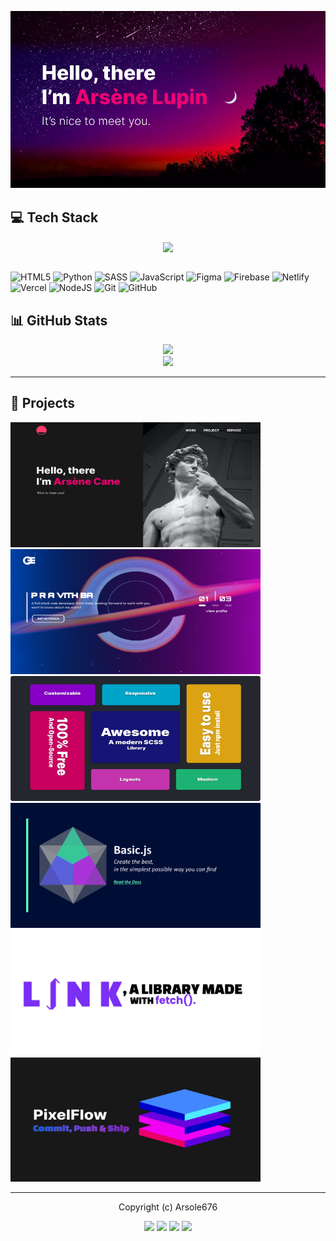 ![motd](https://github.com/Arsole676/Arsole676/blob/main/githubBackground.jpg)

## 💻 Tech Stack

<div align="center">
    <img align="center" src="https://github-readme-stats.vercel.app/api/top-langs/?username=Arsole676&theme=dracula&hide_border=false&include_all_commits=false&count_private=false&layout=compact" />
</div>

<br>

![HTML5](https://img.shields.io/badge/html5-%23E34F26.svg?style=for-the-badge&logo=html5&logoColor=white) ![Python](https://img.shields.io/badge/python-3670A0?style=for-the-badge&logo=python&logoColor=ffdd54) ![SASS](https://img.shields.io/badge/SASS-hotpink.svg?style=for-the-badge&logo=SASS&logoColor=white) ![JavaScript](https://img.shields.io/badge/javascript-%23323330.svg?style=for-the-badge&logo=javascript&logoColor=%23F7DF1E) ![Figma](https://img.shields.io/badge/figma-%23F24E1E.svg?style=for-the-badge&logo=figma&logoColor=white) ![Firebase](https://img.shields.io/badge/firebase-%23039BE5.svg?style=for-the-badge&logo=firebase) ![Netlify](https://img.shields.io/badge/netlify-%23000000.svg?style=for-the-badge&logo=netlify&logoColor=#00C7B7) ![Vercel](https://img.shields.io/badge/vercel-%23000000.svg?style=for-the-badge&logo=vercel&logoColor=white) ![NodeJS](https://img.shields.io/badge/node.js-6DA55F?style=for-the-badge&logo=node.js&logoColor=white) ![Git](https://img.shields.io/badge/git-%23F05033.svg?style=for-the-badge&logo=git&logoColor=white) ![GitHub](https://img.shields.io/badge/github-%23121011.svg?style=for-the-badge&logo=github&logoColor=white)

## 📊 GitHub Stats
<div align="middle">
<img src="https://github-readme-stats.vercel.app/api?username=Arsole676&theme=dracula&hide_border=false&include_all_commits=false&count_private=false" />
<br>
    <img src="https://nirzak-streak-stats.vercel.app/?user=Arsole676&theme=dracula&hide_border=false" />
</div>

---------------

## 🧩 Projects

<a href="https://github.com/Arsole676/new-portfolio"><img src="https://github.com/Arsole676/Arsole676/blob/main/MyPortfolio.png" width="400" height="200" /></a>
<a href="https://github.com/Arsole676/PravithBA"><img src="https://github.com/Arsole676/Arsole676/blob/main/PravithBA.png" width="400" height="200"/></a>
<a href="https://github.com/Alphine-dev/Awesome"><img src="https://github.com/Arsole676/Arsole676/blob/main/Awesome.png" width="400" height="200" /></a>
<a href="https://github.com/Basic-Js"><img src="https://github.com/Arsole676/Arsole676/blob/main/template.png" width="400" height="200" /></a>
<a href="https://github.com/Arsole676/LINK"><img src="https://github.com/Arsole676/Arsole676/blob/main/linkclick.png" width="400" height="200" /></a>
<a href="https://github.com/Alphine-dev/PixelFlow"><img src="https://github.com/Arsole676/Arsole676/blob/main/PixelFlow.png" width="400" height="200" /></a>

---------------

<p align="middle">Copyright (c) Arsole676</p>

<div align="middle">
    <a href="https://instagram.com/arsole676"><img src="https://img.shields.io/badge/Instagram-%23E4405F.svg?logo=Instagram&logoColor=white"/></a>
<a href="https://linkedin.com/in/arsole-cane-ab3779375"><img src="https://img.shields.io/badge/LinkedIn-%230077B5.svg?logo=linkedin&logoColor=white"/></a>
<a href="https://x.com/8BitCoder_Dev"><img src="https://img.shields.io/badge/X-black.svg?logo=X&logoColor=white"/></a>
<a href="mailto:arsole676@gmail.com"><img src="https://img.shields.io/badge/Email-D14836?logo=gmail&logoColor=white"/></a>
</div>
